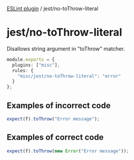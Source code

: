 [ESLint plugin](https://ilyub.github.io/eslint-plugin/) / jest/no-toThrow-literal

# jest/no-toThrow-literal

Disallows string argument in "toThrow" matcher.

```ts
module.exports = {
  plugins: ["misc"],
  rules: {
    "misc/jest/no-toThrow-literal": "error"
  }
};
```

## Examples of incorrect code

```ts
expect(f).toThrow("Error message");
```

## Examples of correct code

```ts
expect(f).toThrow(new Error("Error message"));
```
